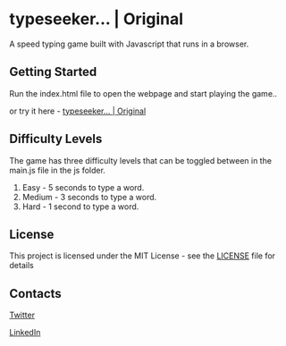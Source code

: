 # typeseeker... | Original
A speed typing game built with Javascript that runs in a browser. 

## Getting Started

Run the index.html file to open the webpage and start playing the game..

or try it here - [typeseeker... | Original](https://alexnjoroge.github.io/typeseeker-original/) 

## Difficulty Levels

The game has three difficulty levels that can be toggled between in the main.js file in the js folder.

1. Easy   - 5 seconds to type a word.
2. Medium - 3 seconds to type a word.
3. Hard   - 1 second to type a word.


## License

This project is licensed under the MIT License - see the [LICENSE](LICENSE) file for details


## Contacts

 [Twitter](https://twitter.com/thealexnjoroge) 
 
 [LinkedIn](https://linkedin.com/in/alexnjoroge) 

